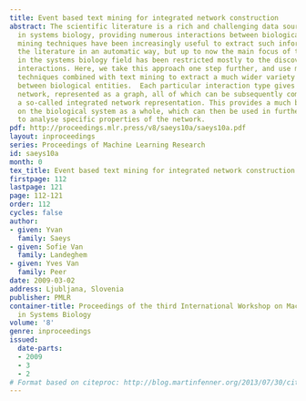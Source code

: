 ```yaml
---
title: Event based text mining for integrated network construction
abstract: The scientific literature is a rich and challenging data source for research
  in systems biology, providing numerous interactions between biological entities.  Text
  mining techniques have been increasingly useful to extract such information from
  the literature in an automatic way, but up to now the main focus of text mining
  in the systems biology field has been restricted mostly to the discovery of protein-protein
  interactions. Here, we take this approach one step further, and use machine learning
  techniques combined with text mining to extract a much wider variety of interactions
  between biological entities.  Each particular interaction type gives rise to a separate
  network, represented as a graph, all of which can be subsequently combined to yield
  a so-called integrated network representation. This provides a much broader view
  on the biological system as a whole, which can then be used in further investigations
  to analyse specific properties of the network.
pdf: http://proceedings.mlr.press/v8/saeys10a/saeys10a.pdf
layout: inproceedings
series: Proceedings of Machine Learning Research
id: saeys10a
month: 0
tex_title: Event based text mining for integrated network construction
firstpage: 112
lastpage: 121
page: 112-121
order: 112
cycles: false
author:
- given: Yvan
  family: Saeys
- given: Sofie Van
  family: Landeghem
- given: Yves Van
  family: Peer
date: 2009-03-02
address: Ljubljana, Slovenia
publisher: PMLR
container-title: Proceedings of the third International Workshop on Machine Learning
  in Systems Biology
volume: '8'
genre: inproceedings
issued:
  date-parts:
  - 2009
  - 3
  - 2
# Format based on citeproc: http://blog.martinfenner.org/2013/07/30/citeproc-yaml-for-bibliographies/
---
```

